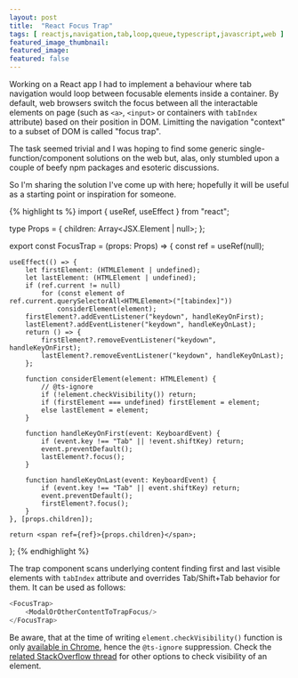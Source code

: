 ```yaml
---
layout: post
title:  "React Focus Trap"
tags: [ reactjs,navigation,tab,loop,queue,typescript,javascript,web ]
featured_image_thumbnail: 
featured_image:
featured: false
---
```


Working on a React app I had to implement a behaviour where tab navigation would loop between focusable elements inside a container. By default, web browsers switch the focus between all the interactable elements on page (such as `<a>`, `<input>` or containers with `tabIndex` attribute) based on their position in DOM. Limitting the navigation "context" to a subset of DOM is called "focus trap".

The task seemed trivial and I was hoping to find some generic single-function/component solutions on the web but, alas, only stumbled upon a couple of beefy npm packages and esoteric discussions.

So I'm sharing the solution I've come up with here; hopefully it will be useful as a starting point or inspiration for someone.

{% highlight ts %}
import { useRef, useEffect } from "react";

type Props = {
    children: Array<JSX.Element | null>;
};

export const FocusTrap = (props: Props) => {
    const ref = useRef<HTMLSpanElement>(null);

    useEffect(() => {
        let firstElement: (HTMLElement | undefined);
        let lastElement: (HTMLElement | undefined);
        if (ref.current != null)
            for (const element of ref.current.querySelectorAll<HTMLElement>("[tabindex]"))
                considerElement(element);
        firstElement?.addEventListener("keydown", handleKeyOnFirst);
        lastElement?.addEventListener("keydown", handleKeyOnLast);
        return () => {
            firstElement?.removeEventListener("keydown", handleKeyOnFirst);
            lastElement?.removeEventListener("keydown", handleKeyOnLast);
        };

        function considerElement(element: HTMLElement) {
            // @ts-ignore
            if (!element.checkVisibility()) return;
            if (firstElement === undefined) firstElement = element;
            else lastElement = element;
        }

        function handleKeyOnFirst(event: KeyboardEvent) {
            if (event.key !== "Tab" || !event.shiftKey) return;
            event.preventDefault();
            lastElement?.focus();
        }

        function handleKeyOnLast(event: KeyboardEvent) {
            if (event.key !== "Tab" || event.shiftKey) return;
            event.preventDefault();
            firstElement?.focus();
        }
    }, [props.children]);

    return <span ref={ref}>{props.children}</span>;
};
{% endhighlight %}

The trap component scans underlying content finding first and last visible elements with `tabIndex` attribute and overrides Tab/Shift+Tab behavior for them. It can be used as follows:

```ts
<FocusTrap>
    <ModalOrOtherContentToTrapFocus/>
</FocusTrap>
```

Be aware, that at the time of writing `element.checkVisibility()` function is only [available in Chrome](https://bugs.chromium.org/p/chromium/issues/detail?id=1309533), hence the `@ts-ignore` suppression. Check the [related StackOverflow thread](https://stackoverflow.com/questions/19669786) for other options to check visibility of an element.
